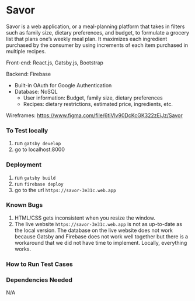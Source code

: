 # Savor

Savor is a web application, or a meal-planning platform that takes in filters such as family size, dietary preferences, and budget, to formulate a grocery list that plans one’s weekly meal plan. It maximizes each ingredient purchased by the consumer by using increments of each item purchased in multiple recipes. 

Front-end: React.js, Gatsby.js, Bootstrap

Backend: Firebase
* Built-in OAuth for Google Authentication
* Database: NoSQL
    * User information: Budget, family size, dietary preferences
    * Recipes: dietary restrictions, estimated price, ingredients, etc.
    
Wireframes: https://www.figma.com/file/6tiVlv90DcKcGK322zEiJz/Savor

### To Test locally
1. run `gatsby develop`
2. go to localhost:8000

### Deployment
1. run `gatsby build`
2. run `firebase deploy`
3. go to the url `https://savor-3e31c.web.app`

### Known Bugs
1. HTML/CSS gets inconsistent when you resize the window.
2. The live website `https://savor-3e31c.web.app` is not as up-to-date as the local version. The database on the live website does not work because Gatsby and Firebase does not work well together but there is a workaround that we did not have time to implement. Locally, everything works.

### How to Run Test Cases

### Dependencies Needed

N/A



